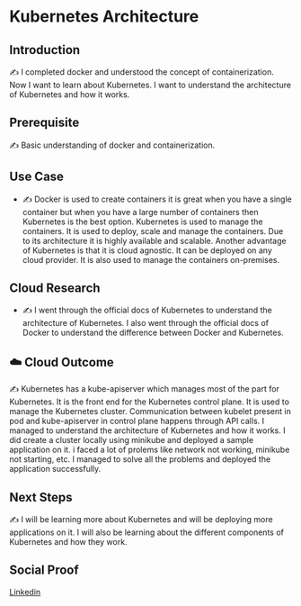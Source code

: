 # Kubernetes Architecture

## Introduction

✍️ I completed docker and understood the concept of containerization. Now I want to learn about Kubernetes. I want to understand the architecture of Kubernetes and how it works.

## Prerequisite

✍️ Basic understanding of docker and containerization.

## Use Case
- ✍️ Docker is used to create containers it is great when you have a single container but when you have a large number of containers then Kubernetes is the best option. Kubernetes is used to manage the containers. It is used to deploy, scale and manage the containers. Due to its architecture it is highly available and scalable. Another advantage of Kubernetes is that it is cloud agnostic. It can be deployed on any cloud provider. It is also used to manage the containers on-premises.

## Cloud Research

- ✍️ I went through the official docs of Kubernetes to understand the architecture of Kubernetes. I also went through the official docs of Docker to understand the difference between Docker and Kubernetes.

## ☁️ Cloud Outcome

✍️ Kubernetes has a kube-apiserver which manages most of the part for Kubernetes. It is the front end for the Kubernetes control plane. It is used to manage the Kubernetes cluster. Communication between kubelet present in pod and kube-apiserver in control plane happens through API calls. I managed to understand the architecture of Kubernetes and how it works. I did create a cluster locally using minikube and deployed a sample application on it. i faced a lot of prolems like network not working, minikube not starting, etc. I managed to solve all the problems and deployed the application successfully.

## Next Steps

✍️ I will be learning more about Kubernetes and will be deploying more applications on it. I will also be learning about the different components of Kubernetes and how they work.

## Social Proof

[Linkedin](https://www.linkedin.com/posts/pankaj-biradar_100daysofcloud-kubernetes-architecture-activity-7085287664505032704-MGkq/)
